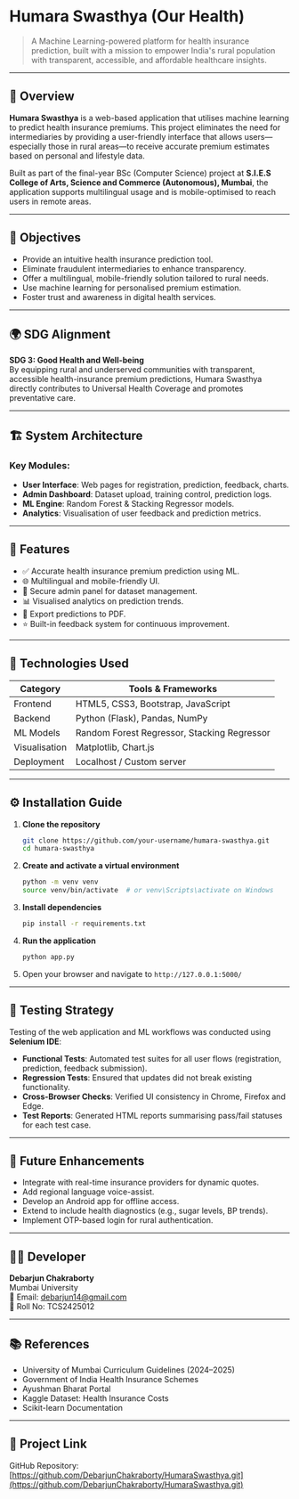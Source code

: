 # Humara Swasthya (Our Health)

> A Machine Learning-powered platform for health insurance prediction, built with a mission to empower India's rural population with transparent, accessible, and affordable healthcare insights.

---

## 📜 Overview

**Humara Swasthya** is a web-based application that utilises machine learning to predict health insurance premiums. This project eliminates the need for intermediaries by providing a user-friendly interface that allows users—especially those in rural areas—to receive accurate premium estimates based on personal and lifestyle data.

Built as part of the final-year BSc (Computer Science) project at **S.I.E.S College of Arts, Science and Commerce (Autonomous), Mumbai**, the application supports multilingual usage and is mobile-optimised to reach users in remote areas.

---

## 🎯 Objectives

- Provide an intuitive health insurance prediction tool.
- Eliminate fraudulent intermediaries to enhance transparency.
- Offer a multilingual, mobile-friendly solution tailored to rural needs.
- Use machine learning for personalised premium estimation.
- Foster trust and awareness in digital health services.

---

## 🌍 SDG Alignment

**SDG 3: Good Health and Well-being**  
By equipping rural and underserved communities with transparent, accessible health-insurance premium predictions, Humara Swasthya directly contributes to Universal Health Coverage and promotes preventative care.

---

## 🏗️ System Architecture

### Key Modules:
- **User Interface**: Web pages for registration, prediction, feedback, charts.
- **Admin Dashboard**: Dataset upload, training control, prediction logs.
- **ML Engine**: Random Forest & Stacking Regressor models.
- **Analytics**: Visualisation of user feedback and prediction metrics.

---

## 🚀 Features

- ✅ Accurate health insurance premium prediction using ML.
- 🌐 Multilingual and mobile-friendly UI.
- 🔐 Secure admin panel for dataset management.
- 📊 Visualised analytics on prediction trends.
- 📄 Export predictions to PDF.
- ⭐ Built-in feedback system for continuous improvement.

---

## 🧪 Technologies Used

| Category        | Tools & Frameworks                     |
|----------------|----------------------------------------|
| Frontend       | HTML5, CSS3, Bootstrap, JavaScript     |
| Backend        | Python (Flask), Pandas, NumPy          |
| ML Models      | Random Forest Regressor, Stacking Regressor |
| Visualisation  | Matplotlib, Chart.js                   |
| Deployment     | Localhost / Custom server              |

---

## ⚙️ Installation Guide

1. **Clone the repository**
   ```bash
   git clone https://github.com/your-username/humara-swasthya.git
   cd humara-swasthya
   ```

2. **Create and activate a virtual environment**
   ```bash
   python -m venv venv
   source venv/bin/activate  # or venv\Scripts\activate on Windows
   ```

3. **Install dependencies**
   ```bash
   pip install -r requirements.txt
   ```

4. **Run the application**
   ```bash
   python app.py
   ```

5. Open your browser and navigate to `http://127.0.0.1:5000/`

---

## 🧪 Testing Strategy

Testing of the web application and ML workflows was conducted using **Selenium IDE**:

- **Functional Tests**: Automated test suites for all user flows (registration, prediction, feedback submission).
- **Regression Tests**: Ensured that updates did not break existing functionality.
- **Cross-Browser Checks**: Verified UI consistency in Chrome, Firefox and Edge.
- **Test Reports**: Generated HTML reports summarising pass/fail statuses for each test case.

---

## 📌 Future Enhancements

- Integrate with real-time insurance providers for dynamic quotes.
- Add regional language voice-assist.
- Develop an Android app for offline access.
- Extend to include health diagnostics (e.g., sugar levels, BP trends).
- Implement OTP-based login for rural authentication.

---

## 👨‍💻 Developer

**Debarjun Chakraborty**  
Mumbai University  
📧 Email: debarjun14@gmail.com  
📁 Roll No: TCS2425012

---

## 📚 References

- University of Mumbai Curriculum Guidelines (2024–2025)
- Government of India Health Insurance Schemes
- Ayushman Bharat Portal
- Kaggle Dataset: Health Insurance Costs
- Scikit-learn Documentation

---

## 🔗 Project Link

GitHub Repository: [https://github.com/DebarjunChakraborty/HumaraSwasthya.git](https://github.com/DebarjunChakraborty/HumaraSwasthya.git)

